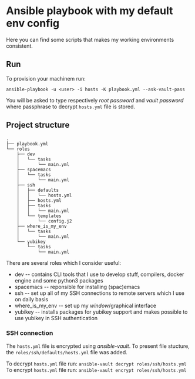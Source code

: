 # Ansible playbook with my default env config
Here you can find some scripts that makes my working environments consistent.

## Run

To provision your machinem run:

`ansible-playbook -u <user> -i hosts -K playbook.yml --ask-vault-pass`

You will be asked to type respectively *root password* and *vault password*
where passphrase to decrypt `hosts.yml` file is stored.

## Project structure

```console
.
├── playbook.yml
└── roles
    ├── dev
    │   └── tasks
    │       └── main.yml
    ├── spacemacs
    │   └── tasks
    │       └── main.yml
    ├── ssh
    │   ├── defaults
    │   │   └── hosts.yml
    │   ├── hosts.yml
    │   ├── tasks
    │   │   └── main.yml
    │   └── templates
    │       └── config.j2
    ├── where_is_my_env
    │   └── tasks
    │       └── main.yml
    └── yubikey
        └── tasks
            └── main.yml
```

There are several roles which I consider useful: 

* dev -- contains CLI tools that I use to develop stuff, compilers, docker
         engine and some python3 packages
* spacemacs -- reponsible for installing (spac)emacs
* ssh -- set up all of my SSH connections to remote servers which I use on daily
         basis
* where_is_my_env -- set up my *window*/graphical interface
* yubikey -- installs packages for yubikey support and makes possible to use
             yubikey in SSH authentication

### SSH connection

The `hosts.yml` file is encrypted using *ansible-vault*. To present file
stucture, the `roles/ssh/defaults/hosts.yml` file was added.

To decrypt `hosts.yml` file run: `ansible-vault decrypt roles/ssh/hosts.yml`
To encrypt `hosts.yml` file run: `ansible-vault encrypt roles/ssh/hosts.yml`
